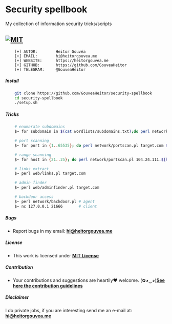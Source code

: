 # Security spellbook

My collection of information security tricks/scripts

[![MIT](https://img.shields.io/badge/license-MIT-blue.svg)](https://github.com/GouveaHeitor/security-spellbook/blob/master/LICENSE.md)
---

```
    [+] AUTOR:        Heitor Gouvêa
    [+] EMAIL:        hi@heitorgouvea.me
    [+] WEBSITE:      https://heitorgouvea.me
    [+] GITHUB:       https://github.com/GouveaHeitor
    [+] TELEGRAM:     @GouveaHeitor
```

##### Install

```bash
    git clone https://github.com/GouveaHeitor/security-spellbook
    cd security-spellbook
    ./setup.sh
```

##### Tricks

```bash
    # enumarate subdomains
    $~ for subdomain in $(cat wordlists/subdomains.txt);do perl network/check.pl ${subdomain}target.com; done

    # port scanning
    $~ for port in {1..65535}; do perl network/portscan.pl target.com $port; done

    # range scanning
    $~ for host in {21..25}; do perl network/portscan.pl 104.24.111.${host} 80; done

    # links extract
    $~ perl web/links.pl target.com

    # admin finder
    $~ perl web/adminfinder.pl target.com

    # backdoor access
    $~ perl network/backdoor.pl # agent
    $~ nc 127.0.0.1 21666       # client
```

##### Bugs

- Report bugs in my email: **hi@heitorgouvea.me**

##### License

- This work is licensed under [**MIT License**](https://github.com/GouveaHeitor/security-spellbook/blob/master/LICENSE.md)

##### Contribution

- Your contributions and suggestions are heartily♥ welcome. (✿◕‿◕)[**See here the contribution guidelines**](/.github/CONTRIBUTING.md)

##### Disclaimer

I do private jobs, if you are interesting send me an e-mail at: **hi@heitorgouvea.me**
